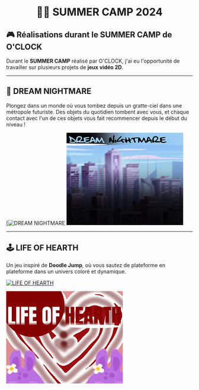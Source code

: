 <h1 align="center">🧑‍💻 SUMMER CAMP 2024</h1>

## 🎮 Réalisations durant le **SUMMER CAMP** de O'CLOCK

Durant le **SUMMER CAMP** réalisé par O'CLOCK, j'ai eu l'opportunité de travailler sur plusieurs projets de **jeux vidéo 2D**.

---

## 🌌 DREAM NIGHTMARE

Plongez dans un monde où vous tombez depuis un gratte-ciel dans une métropole futuriste. Des objets du quotidien tombent avec vous, et chaque contact avec l'un de ces objets vous fait recommencer depuis le début du niveau !

[![DREAM NIGHTMARE](https://img.shields.io/badge/Jeu%20-%20DREAM%20NIGHTMARE-003366?style=for-the-badge&logo=gamepad&logoColor=white)
![DREAMNIGHTMARE](./dreamNightMare.jpg)

---

## 🕹️ LIFE OF HEARTH

Un jeu inspiré de **Doodle Jump**, où vous sautez de plateforme en plateforme dans un univers coloré et dynamique.

[![LIFE OF HEARTH](https://img.shields.io/badge/Jeu%20-%20LIFE%20OF%20HEARTH-6A5ACD?style=for-the-badge&logo=gamepad&logoColor=white)](https://a-rthuuur.itch.io/life-of-hearth)

![LIFEOFHEARTH](./lifeOfHearth.jpg)
